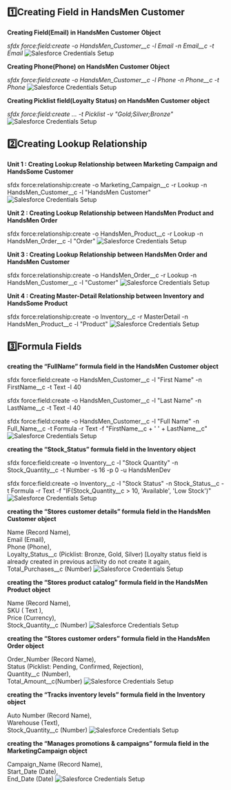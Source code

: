 ## 1️⃣Creating Field in HandsMen Customer
**Creating Field(Email) in HandsMen Customer** **Object**

*sfdx force:field:create -o HandsMen_Customer__c -l Email -n Email__c -t Email*
![Salesforce Credentials Setup](docs/img/07_HandsMenCustomerCustomField_Email.png)


**Creating Phone(Phone) on HandsMen Customer Object**

*sfdx force:field:create -o HandsMen_Customer__c -l Phone -n Phone__c -t Phone*
![Salesforce Credentials Setup](docs/img/07_HandsMenCustomerCustomField_Phone.png)

 
**Creating Picklist field(Loyalty Status) on HandsMen Customer object**

*sfdx force:field:create ... -t Picklist -v "Gold;Silver;Bronze"*
![Salesforce Credentials Setup](docs/img/07_HandsMenCustomerCustomField_LoyaltyStatus.png)

## 2️⃣Creating Lookup Relationship
**Unit 1 : Creating Lookup Relationship between Marketing Campaign and HandsSome Customer**

sfdx force:relationship:create -o Marketing_Campaign__c -r Lookup -n HandsMen_Customer__c -l "HandsMen Customer"
![Salesforce Credentials Setup](docs/img/07_LookupRelationship_MarketingCampaignandHandsSomeCustomer.png)

**Unit 2 : Creating Lookup Relationship between HandsMen Product and HandsMen Order**

sfdx force:relationship:create -o HandsMen_Product__c -r Lookup -n HandsMen_Order__c -l "Order"
![Salesforce Credentials Setup](docs/img/07_LookupRelationship_HandsMenProductandOrder.png)

**Unit 3 : Creating Lookup Relationship between HandsMen Order and HandsMen Customer**

sfdx force:relationship:create -o HandsMen_Order__c -r Lookup -n HandsMen_Customer__c -l "Customer"
![Salesforce Credentials Setup](docs/img/07_LookupRelationship_OrderandHandsMenCustomer.png)

**Unit 4 : Creating Master-Detail Relationship between Inventory and HandsSome Product**

sfdx force:relationship:create -o Inventory__c -r MasterDetail -n HandsMen_Product__c -l "Product"
![Salesforce Credentials Setup](docs/img/07_LookupRelationship_InventoryandHandsSomeProduct.png)

## 3️⃣Formula Fields
**creating the “FullName” formula field in the HandsMen Customer object**

sfdx force:field:create -o HandsMen_Customer__c -l "First Name" -n FirstName__c -t Text -l 40

sfdx force:field:create -o HandsMen_Customer__c -l "Last Name"  -n LastName__c  -t Text -l 40

sfdx force:field:create -o HandsMen_Customer__c -l "Full Name" -n Full_Name__c -t Formula -r Text -f "FirstName__c + ' ' + LastName__c"
![Salesforce Credentials Setup](docs/img/07_formulaField_FullName.png)


**creating the “Stock_Status” formula field in the Inventory object**

sfdx force:field:create -o Inventory__c -l "Stock Quantity" -n Stock_Quantity__c -t Number -s 16 -p 0 -u HandsMenDev

sfdx force:field:create -o Inventory__c -l "Stock Status" -n Stock_Status__c -t Formula -r Text -f "IF(Stock_Quantity__c > 10, 'Available', 'Low Stock')"
![Salesforce Credentials Setup](docs/img/07_formulaField_StockStatus.png)


**creating the “Stores customer details” formula field in the HandsMen Customer object**

Name (Record Name), \
Email (Email), \
Phone (Phone), \
Loyalty_Status__c (Picklist: Bronze, Gold, Silver) [Loyalty status field is already created in previous activity do not create it again,\
Total_Purchases__c (Number)
![Salesforce Credentials Setup](docs/img/07_formulaField_HandsMenCustomer.png)


**creating the “Stores product catalog” formula field in the HandsMen Product object**

Name (Record Name), \
SKU ( Text ), \
Price (Currency),\
Stock_Quantity__c (Number)
![Salesforce Credentials Setup](docs/img/07_formulaField_HandsMenProduct.png)

**creating the “Stores customer orders” formula field in the HandsMen Order object**

Order_Number (Record Name), \
Status (Picklist: Pending, Confirmed, Rejection),\
Quantity__c (Number),\
Total_Amount__c(Number)
![Salesforce Credentials Setup](docs/img/07_formulaField_HandsMenOrder.png)

**creating the “Tracks inventory levels” formula field in the Inventory object**

Auto Number (Record Name),\
Warehouse (Text), \
Stock_Quantity__c (Number)
![Salesforce Credentials Setup](docs/img/07_formulaField_Inventory.png)

**creating the “Manages promotions & campaigns” formula field in the MarketingCampaign object**

Campaign_Name (Record Name), \
Start_Date (Date), \
End_Date (Date)
![Salesforce Credentials Setup](docs/img/07_formulaField_MarketingCampaign.png)


